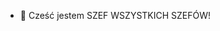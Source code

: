 - 👋 Cześć jestem SZEF WSZYSTKICH SZEFÓW!

<!---
makseksowny/makseksowny is a ✨ special ✨ repository because its `README.md` (this file) appears on your GitHub profile.
You can click the Preview link to take a look at your changes.
--->
